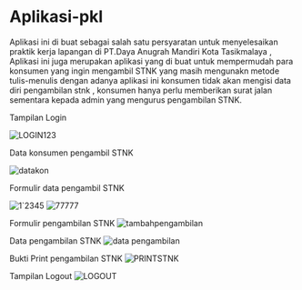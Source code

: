 # Aplikasi-pkl
  Aplikasi ini di buat sebagai salah satu persyaratan untuk menyelesaikan praktik kerja lapangan di PT.Daya Anugrah Mandiri Kota Tasikmalaya , Aplikasi ini juga merupakan aplikasi yang di buat untuk mempermudah para konsumen yang ingin mengambil STNK yang masih mengunakn metode tulis-menulis dengan adanya aplikasi ini konsumen tidak akan mengisi data diri pengambilan stnk , konsumen hanya perlu memberikan surat jalan sementara kepada admin yang mengurus pengambilan STNK.

Tampilan Login

![LOGIN123](https://user-images.githubusercontent.com/97660319/163311133-c0e7d487-3d6d-4b5a-86f4-237f0bc18c16.png)

Data konsumen pengambil STNK

![datakon](https://user-images.githubusercontent.com/97660319/163311401-0ce46b69-0582-4f45-957d-f292c8812690.png)

Formulir data pengambil STNK

![1`2345](https://user-images.githubusercontent.com/97660319/163313092-3b4cd4af-ed07-4cb0-9ff2-9bb7091af1a3.png)
![77777](https://user-images.githubusercontent.com/97660319/163313240-ac4d7e70-5f94-4bb8-9251-4e1416266906.png)


Formulir pengambilan STNK
![tambahpengambilan](https://user-images.githubusercontent.com/97660319/163659239-f72b5c73-6460-4b56-aa54-f7c968fc8287.png)

Data pengambilan STNK
![data pengambilan](https://user-images.githubusercontent.com/97660319/163659312-eaaf3071-cb16-41f9-846f-4858096ea49c.png)

Bukti Print pengambilan STNK
![PRINTSTNK](https://user-images.githubusercontent.com/97660319/163659366-e29520bb-afe5-4d61-8e7c-7fd6e228f1cf.png)

Tampilan Logout
![LOGOUT](https://user-images.githubusercontent.com/97660319/163659413-c820aceb-8abb-462f-8f8d-65c7228c56e7.png)
